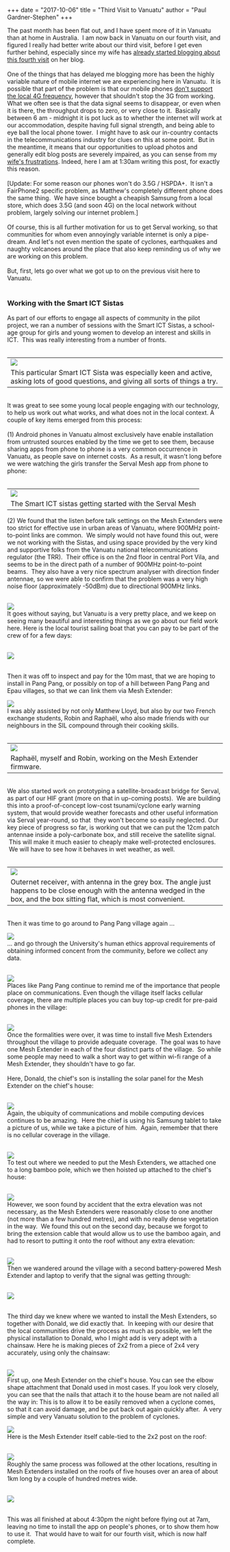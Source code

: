 +++
date = "2017-10-06"
title = "Third Visit to Vanuatu"
author = "Paul Gardner-Stephen"
+++

<div class="post-body entry-content" id="post-body-6228938763415702708" itemprop="description articleBody">
The past month has been flat out, and I have spent more of it in Vanuatu than at home in Australia.  I am now back in Vanuatu on our fourth visit, and figured I really had better write about our third visit, before I get even further behind, especially since my wife has <a href="https://www.cleverchameleon.com.au/everyday-inspiration-pandanus-fruit/">already started blogging about this fourth visit</a> on her blog.<br/>
<br/>
One of the things that has delayed me blogging more has been the highly variable nature of mobile internet we are experiencing here in Vanuatu.  It is possible that part of the problem is that our mobile phones <a href="https://www.frequencycheck.com/country-compatibility/yb5Lv/vanuatu/devices?utf8=%E2%9C%93&amp;q%5Bfull_name_cont%5D=FairPhone&amp;q%5Bdevice_brand_id_eq%5D=&amp;commit=Search">don't support the local 4G frequency</a>, however that shouldn't stop the 3G from working. What we often see is that the data signal seems to disappear, or even when it is there, the throughput drops to zero, or very close to it.  Basically between 6 am - midnight it is pot luck as to whether the internet will work at our accommodation, despite having full signal strength, and being able to eye ball the local phone tower.  I might have to ask our in-country contacts in the telecommunications industry for clues on this at some point.  But in the meantime, it means that our opportunities to upload photos and generally edit blog posts are severely impaired, as you can sense from my <a href="https://www.cleverchameleon.com.au/everyday-inspiration-pandanus-fruit/">wife's frustrations</a>. Indeed, here I am at 1:30am writing this post, for exactly this reason.<br/>
<br/>
[Update: For some reason our phones won't do 3.5G / HSPDA+.  It isn't a FairPhone2 specific problem, as Matthew's completely different phone does the same thing.  We have since bought a cheapish Samsung from a local store, which does 3.5G (and soon 4G) on the local network without problem, largely solving our internet problem.]<br/>
<br/>
Of course, this is all further motivation for us to get Serval working, so that communities for whom even annoyingly variable internet is only a pipe-dream. And let's not even mention the spate of cyclones, earthquakes and naughty volcanoes around the place that also keep reminding us of why we are working on this problem.<br/>
<br/>
But, first, lets go over what we got up to on the previous visit here to Vanuatu.<br/>
<br/>
<h3>
Working with the Smart ICT Sistas</h3>
<div>
As part of our efforts to engage all aspects of community in the pilot project, we ran a number of sessions with the Smart ICT Sistas, a school-age group for girls and young women to develop an interest and skills in ICT.  This was really interesting from a number of fronts.  </div>
<div>
<br/></div>
<table align="center" cellpadding="0" cellspacing="0" class="tr-caption-container"><tbody>
<tr><td><a href="https://2.bp.blogspot.com/-CzhbI0A7VDE/WdTv2jP1tYI/AAAAAAAAGfk/PmdkGFzMdekPDgR3sxX9GsJocBmKa6hUwCLcBGAs/s1600/P1000938-Smart-ICT-Sistas-Session-1-Girl-Holding-Mesh-Extender-by-Vanuatu-Flag.JPG"><img src="https://2.bp.blogspot.com/-CzhbI0A7VDE/WdTv2jP1tYI/AAAAAAAAGfk/PmdkGFzMdekPDgR3sxX9GsJocBmKa6hUwCLcBGAs/s400/P1000938-Smart-ICT-Sistas-Session-1-Girl-Holding-Mesh-Extender-by-Vanuatu-Flag.JPG"/></a></td></tr>
<tr><td class="tr-caption">This particular Smart ICT Sista was especially keen and active, asking lots of good questions, and giving all sorts of things a try.</td></tr>
</tbody></table>
<div>
</div>
<div>
<br/></div>
<div>
It was great to see some young local people engaging with our technology, to help us work out what works, and what does not in the local context. A couple of key items emerged from this process: </div>
<div>
<br/></div>
<div>
(1) Android phones in Vanuatu almost exclusively have enable installation from untrusted sources enabled by the time we get to see them, because sharing apps from phone to phone is a very common occurrence in Vanuatu, as people save on internet costs.  As a result, it wasn't long before we were watching the girls transfer the Serval Mesh app from phone to phone:</div>
<div>
<br/></div>
<table align="center" cellpadding="0" cellspacing="0" class="tr-caption-container"><tbody>
<tr><td><a href="https://3.bp.blogspot.com/-hmIQlnGUrSM/WdTvr8NDZiI/AAAAAAAAGfc/gpoOq_fuUZkOnOA986q4e_TG-eTXkzq1QCLcBGAs/s1600/P1000936-Smart-ICT-Sistas-Session-1.JPG"><img src="https://3.bp.blogspot.com/-hmIQlnGUrSM/WdTvr8NDZiI/AAAAAAAAGfc/gpoOq_fuUZkOnOA986q4e_TG-eTXkzq1QCLcBGAs/s400/P1000936-Smart-ICT-Sistas-Session-1.JPG"/></a></td></tr>
<tr><td class="tr-caption">The Smart ICT sistas getting started with the Serval Mesh</td></tr>
</tbody></table>
(2) We found that the listen before talk settings on the Mesh Extenders were too strict for effective use in urban areas of Vanuatu, where 900MHz point-to-point links are common.  We simply would not have found this out, were we not working with the Sistas, and using space provided by the very kind and supportive folks from the Vanuatu national telecommunications regulator (the TRR).  Their office is on the 2nd floor in central Port Vila, and seems to be in the direct path of a number of 900MHz point-to-point beams.  They also have a very nice spectrum analyser with direction finder antennae, so we were able to confirm that the problem was a very high noise floor (approximately -50dBm) due to directional 900MHz links.<br/>
<br/>

<a href="https://3.bp.blogspot.com/-AqqEvlgfbiY/WdgzWhKqHuI/AAAAAAAAGhc/txiM7HviQ1AxGC2bEIOI90TtZ5dl8whqwCLcBGAs/s1600/P1010152-Smart-ICT-Sistas-TRR-Spectrum-Analyser-900MHz-noise-direction-finder.JPG"><img src="https://3.bp.blogspot.com/-AqqEvlgfbiY/WdgzWhKqHuI/AAAAAAAAGhc/txiM7HviQ1AxGC2bEIOI90TtZ5dl8whqwCLcBGAs/s400/P1010152-Smart-ICT-Sistas-TRR-Spectrum-Analyser-900MHz-noise-direction-finder.JPG"/></a>
<br/>
It goes without saying, but Vanuatu is a very pretty place, and we keep on seeing many beautiful and interesting things as we go about our field work here. Here is the local tourist sailing boat that you can pay to be part of the crew of for a few days:<br/>
<br/>

<a href="https://3.bp.blogspot.com/-UGe-cp-G7jA/WdT6HaRqM4I/AAAAAAAAGgw/SXht75zfRR8TOQ2qxRV2ZwlsogqZzr6lACLcBGAs/s1600/P1010188-Square-rigger-sailing-ship-Port-Vila.JPG"><img src="https://3.bp.blogspot.com/-UGe-cp-G7jA/WdT6HaRqM4I/AAAAAAAAGgw/SXht75zfRR8TOQ2qxRV2ZwlsogqZzr6lACLcBGAs/s320/P1010188-Square-rigger-sailing-ship-Port-Vila.JPG"/></a>
<br/>
<br/>

Then it was off to inspect and pay for the 10m mast, that we are hoping to install in Pang Pang, or possibly on top of a hill between Pang Pang and Epau villages, so that we can link them via Mesh Extender:
<br/>

<a href="https://3.bp.blogspot.com/-t_fLJvr-yXo/WdTvszJ4EMI/AAAAAAAAGfg/oZvXza9c-w0lw_eAB98J0y7C3AIiwRNEgCLcBGAs/s1600/P1000949-10m-Mast-for-Village.JPG"><img src="https://3.bp.blogspot.com/-t_fLJvr-yXo/WdTvszJ4EMI/AAAAAAAAGfg/oZvXza9c-w0lw_eAB98J0y7C3AIiwRNEgCLcBGAs/s400/P1000949-10m-Mast-for-Village.JPG"/></a>
<br/>
I was ably assisted by not only Matthew Lloyd, but also by our two French exchange students, Robin and Raphaël, who also made friends with our neighbours in the SIL compound through their cooking skills.<br/>
<br/>
<table align="center" cellpadding="0" cellspacing="0" class="tr-caption-container"><tbody>
<tr><td><a href="https://3.bp.blogspot.com/--vTHPfvgKY4/WdTv5RvRNbI/AAAAAAAAGfo/vSp0jvAQt68XB-eep1lwax_32WtAheFtwCLcBGAs/s1600/P1000954-Working-on-Software-with-Students.JPG"><img src="https://3.bp.blogspot.com/--vTHPfvgKY4/WdTv5RvRNbI/AAAAAAAAGfo/vSp0jvAQt68XB-eep1lwax_32WtAheFtwCLcBGAs/s400/P1000954-Working-on-Software-with-Students.JPG"/></a></td></tr>
<tr><td class="tr-caption">Raphaël, myself and Robin, working on the Mesh Extender firmware.</td></tr>
</tbody></table>
<br/>
We also started work on prototyping a satellite-broadcast bridge for Serval, as part of our HIF grant (more on that in up-coming posts).  We are building this into a proof-of-concept low-cost tsunami/cyclone early warning system, that would provide weather forecasts and other useful information via Serval year-round, so that  they won't become so easily neglected. Our key piece of progress so far, is working out that we can put the 12cm patch antennae inside a poly-carbonate box, and still receive the satellite signal.  This will make it much easier to cheaply make well-protected enclosures.  We will have to see how it behaves in wet weather, as well.<br/>
<br/>
<table align="center" cellpadding="0" cellspacing="0" class="tr-caption-container"><tbody>
<tr><td><a href="https://3.bp.blogspot.com/-RxiOuIuA87w/WdTv7DU9uRI/AAAAAAAAGfs/WhZCizWAD_4x7YNqTBoxcmpkkCpTJvKZwCLcBGAs/s1600/P1000957-Working-on-DreamCatcher-Tsunami-Box.JPG"><img src="https://3.bp.blogspot.com/-RxiOuIuA87w/WdTv7DU9uRI/AAAAAAAAGfs/WhZCizWAD_4x7YNqTBoxcmpkkCpTJvKZwCLcBGAs/s400/P1000957-Working-on-DreamCatcher-Tsunami-Box.JPG"/></a></td></tr>
<tr><td class="tr-caption">Outernet receiver, with antenna in the grey box. The angle just happens to be close enough with the antenna wedged in the box, and the box sitting flat, which is most convenient.</td></tr>
</tbody></table>
<br/>
Then it was time to go around to Pang Pang village again ...<br/>

<a href="https://2.bp.blogspot.com/-4yHhFx4eFog/WdTxj4EazaI/AAAAAAAAGgA/opdHLIjhW8AD4Y3V3d-AxW73woBXmLcjQCLcBGAs/s1600/P1000999-PangPang-House-in-Village.JPG"><img src="https://2.bp.blogspot.com/-4yHhFx4eFog/WdTxj4EazaI/AAAAAAAAGgA/opdHLIjhW8AD4Y3V3d-AxW73woBXmLcjQCLcBGAs/s400/P1000999-PangPang-House-in-Village.JPG"/></a>
<br/>
... and go through the University's human ethics approval requirements of obtaining informed concent from the community, before we collect any data. <br/>
<br/>

<a href="https://1.bp.blogspot.com/-3LiSW7WNOJc/WdTxjhl_DOI/AAAAAAAAGf4/K4uhR0TvrrccQALbxyXV5227qPDGVHtlwCLcBGAs/s1600/P1010010-PangPang-Pilot-Signing-Group-Shot.JPG"><img src="https://1.bp.blogspot.com/-3LiSW7WNOJc/WdTxjhl_DOI/AAAAAAAAGf4/K4uhR0TvrrccQALbxyXV5227qPDGVHtlwCLcBGAs/s400/P1010010-PangPang-Pilot-Signing-Group-Shot.JPG"/></a>
<br/>
Places like Pang Pang continue to remind me of the importance that people place on communications. Even though the village itself lacks cellular coverage, there are multiple places you can buy top-up credit for pre-paid phones in the village:<br/>
<br/>

<a href="https://4.bp.blogspot.com/-XBO4HAWn_Xo/WdTxj8z-AlI/AAAAAAAAGf8/21YJ_ZZ-4PYs2e7Y8bwFJyLu-m5UOBXoQCLcBGAs/s1600/P1010011-PangPang-Digicel-Topup-Here-Sign.JPG"><img src="https://4.bp.blogspot.com/-XBO4HAWn_Xo/WdTxj8z-AlI/AAAAAAAAGf8/21YJ_ZZ-4PYs2e7Y8bwFJyLu-m5UOBXoQCLcBGAs/s400/P1010011-PangPang-Digicel-Topup-Here-Sign.JPG"/></a>
<br/>
Once the formalities were over, it was time to install five Mesh Extenders throughout the village to provide adequate coverage.  The goal was to have one Mesh Extender in each of the four distinct parts of the village.  So while some people may need to walk a short way to get within wi-fi range of a Mesh Extender, they shouldn't have to go far.<br/>
<br/>
Here, Donald, the chief's son is installing the solar panel for the Mesh Extender on the chief's house:<br/>
<br/>

<a href="https://2.bp.blogspot.com/-RfIbxmlI-r4/WdTxtcznXxI/AAAAAAAAGgE/Spo2cmE8Migse5bPeWWWu9cm9dpW1GUdACLcBGAs/s1600/P1010019-PangPang-Putting-Solar-Panel-on-roof.JPG"><img src="https://2.bp.blogspot.com/-RfIbxmlI-r4/WdTxtcznXxI/AAAAAAAAGgE/Spo2cmE8Migse5bPeWWWu9cm9dpW1GUdACLcBGAs/s400/P1010019-PangPang-Putting-Solar-Panel-on-roof.JPG"/></a>
<br/>
Again, the ubiquity of communications and mobile computing devices continues to be amazing.  Here the chief is using his Samsung tablet to take a picture of us, while we take a picture of him.  Again, remember that there is no cellular coverage in the village.<br/>
<br/>

<a href="https://1.bp.blogspot.com/-I3255EhJRSE/WdTxt76LTOI/AAAAAAAAGgI/NyHqja_XwAkJ7YLGuCkRyddjoRNtXNdawCLcBGAs/s1600/P1010020-PangPang-chief-filming-us-using-phone-or-tablet.JPG"><img src="https://1.bp.blogspot.com/-I3255EhJRSE/WdTxt76LTOI/AAAAAAAAGgI/NyHqja_XwAkJ7YLGuCkRyddjoRNtXNdawCLcBGAs/s400/P1010020-PangPang-chief-filming-us-using-phone-or-tablet.JPG"/></a>
<br/>
To test out where we needed to put the Mesh Extenders, we attached one to a long bamboo pole, which we then hoisted up attached to the chief's house:<br/>
<br/>

<a href="https://3.bp.blogspot.com/-SXjsjmQYya8/WdTxumFVemI/AAAAAAAAGgM/Ce5DZI12mNgq_sYFgwNj1q4IWHFisjyWQCLcBGAs/s1600/P1010022-PangPang-Fitting-MeshExtender-to-bamboo.JPG"><img src="https://3.bp.blogspot.com/-SXjsjmQYya8/WdTxumFVemI/AAAAAAAAGgM/Ce5DZI12mNgq_sYFgwNj1q4IWHFisjyWQCLcBGAs/s400/P1010022-PangPang-Fitting-MeshExtender-to-bamboo.JPG"/></a>
<br/>
However, we soon found by accident that the extra elevation was not necessary, as the Mesh Extenders were reasonably close to one another (not more than a few hundred metres), and with no really dense vegetation in the way.  We found this out on the second day, because we forgot to bring the extension cable that would allow us to use the bamboo again, and had to resort to putting it onto the roof without any extra elevation:<br/>
<br/>

<a href="https://3.bp.blogspot.com/-M5R3W_Bamsk/WdT25jFZMmI/AAAAAAAAGgk/XunDj34Gty0OYSfffisQfuvMFnSfbthhQCLcBGAs/s1600/P1010064-PangPang-range-testing-putting-MeshExtender-on-roof.JPG"><img src="https://3.bp.blogspot.com/-M5R3W_Bamsk/WdT25jFZMmI/AAAAAAAAGgk/XunDj34Gty0OYSfffisQfuvMFnSfbthhQCLcBGAs/s400/P1010064-PangPang-range-testing-putting-MeshExtender-on-roof.JPG"/></a>
<br/>
Then we wandered around the village with a second battery-powered Mesh Extender and laptop to verify that the signal was getting through:<br/>
<br/>

<a href="https://1.bp.blogspot.com/-hqQ-46i4lQc/WdT21UKnYJI/AAAAAAAAGgg/7XydmCJnVIA7ELTViXLFHo_6rB8XtNUrwCLcBGAs/s1600/P1010072-PangPang-range-testing-good-uhf-link-rugged-laptop-in-jungle-close-up.JPG"><img src="https://1.bp.blogspot.com/-hqQ-46i4lQc/WdT21UKnYJI/AAAAAAAAGgg/7XydmCJnVIA7ELTViXLFHo_6rB8XtNUrwCLcBGAs/s400/P1010072-PangPang-range-testing-good-uhf-link-rugged-laptop-in-jungle-close-up.JPG"/></a>

<br/>
The third day we knew where we wanted to install the Mesh Extenders, so together with Donald, we did exactly that.  In keeping with our desire that the local communities drive the process as much as possible, we left the physical installation to Donald, who I might add is very adept with a chainsaw. Here he is making pieces of 2x2 from a piece of 2x4 very accurately, using only the chainsaw:<br/>
<br/>

<a href="https://4.bp.blogspot.com/-8Mc16OEH-pc/WdT6IJ1rEMI/AAAAAAAAGg4/WIFRYk52mt8AoEQT47TAAIGXRQwVZAe_gCLcBGAs/s1600/P1010201-PangPang-MeshExtender-install-Donald-Chainsawing-Bracket-with-David.JPG"><img src="https://4.bp.blogspot.com/-8Mc16OEH-pc/WdT6IJ1rEMI/AAAAAAAAGg4/WIFRYk52mt8AoEQT47TAAIGXRQwVZAe_gCLcBGAs/s400/P1010201-PangPang-MeshExtender-install-Donald-Chainsawing-Bracket-with-David.JPG"/></a>
<br/>
First up, one Mesh Extender on the chief's house. You can see the elbow shape attachment that Donald used in most cases. If you look very closely, you can see that the nails that attach it to the house beam are not nailed all the way in: This is to allow it to be easily removed when a cyclone comes, so that it can avoid damage, and be put back out again quickly after.  A very simple and very Vanuatu solution to the problem of cyclones.<br/>

<a href="https://3.bp.blogspot.com/-w7bc3gQHlhQ/WdT6H7kRPuI/AAAAAAAAGg0/FG7u20R5hUI94DFOegpEwIgPnCS2yMQfACLcBGAs/s1600/P1010220-PangPang-MeshExtender-installed-Chiefs-house.JPG"><img src="https://3.bp.blogspot.com/-w7bc3gQHlhQ/WdT6H7kRPuI/AAAAAAAAGg0/FG7u20R5hUI94DFOegpEwIgPnCS2yMQfACLcBGAs/s400/P1010220-PangPang-MeshExtender-installed-Chiefs-house.JPG"/></a>
<br/>
Here is the Mesh Extender itself cable-tied to the 2x2 post on the roof:<br/>
<br/>

<a href="https://4.bp.blogspot.com/-QqOqiMNTBdw/WdT6LZsPJfI/AAAAAAAAGg8/17Tad1QPwkAnd_9qn5Hw4F-vxfBjatKEQCLcBGAs/s1600/P1010224-PangPang-MeshExtender-installed-Chiefs-house-close-up.JPG"><img src="https://4.bp.blogspot.com/-QqOqiMNTBdw/WdT6LZsPJfI/AAAAAAAAGg8/17Tad1QPwkAnd_9qn5Hw4F-vxfBjatKEQCLcBGAs/s400/P1010224-PangPang-MeshExtender-installed-Chiefs-house-close-up.JPG"/></a>
<br/>
Roughly the same process was followed at the other locations, resulting in Mesh Extenders installed on the roofs of five houses over an area of about 1km long by a couple of hundred metres wide.<br/>
<br/>

<a href="https://4.bp.blogspot.com/-jHjupqBYfFo/WdT6nlbUFyI/AAAAAAAAGhA/BHFzlAFeSn4iEouoqnlX5luCX-45CXZTgCLcBGAs/s1600/P1010272-PangPang-MeshExtender-install-on-roof.JPG"><img src="https://4.bp.blogspot.com/-jHjupqBYfFo/WdT6nlbUFyI/AAAAAAAAGhA/BHFzlAFeSn4iEouoqnlX5luCX-45CXZTgCLcBGAs/s400/P1010272-PangPang-MeshExtender-install-on-roof.JPG"/></a>
<div>
<br/>
This was all finished at about 4:30pm the night before flying out at 7am, leaving no time to install the app on people's phones, or to show them how to use it.  That would have to wait for our fourth visit, which is now half complete.</div>
<br/>
<div></div>
</div>